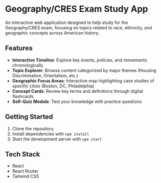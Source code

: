 # Geography/CRES Exam Study App

An interactive web application designed to help study for the Geography/CRES exam, focusing on topics related to race, ethnicity, and geographic concepts across American history.

## Features

- **Interactive Timeline**: Explore key events, policies, and movements chronologically
- **Topic Explorer**: Browse content categorized by major themes (Housing Discrimination, Orientalism, etc.)
- **Geographic Focus Areas**: Interactive map highlighting case studies of specific cities (Boston, DC, Philadelphia)
- **Concept Cards**: Review key terms and definitions through digital flashcards
- **Self-Quiz Module**: Test your knowledge with practice questions

## Getting Started

1. Clone the repository
2. Install dependencies with `npm install`
3. Start the development server with `npm start`

## Tech Stack

- React
- React Router
- Tailwind CSS
